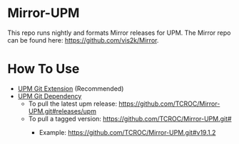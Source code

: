 # Mirror-UPM

This repo runs nightly and formats Mirror releases for UPM.  The Mirror repo can be found here: https://github.com/vis2k/Mirror.

# How To Use

- [UPM Git Extension](https://github.com/mob-sakai/UpmGitExtension) (Recommended)
- [UPM Git Dependency](https://docs.unity3d.com/Manual/upm-git.html)
  - To pull the latest upm release: https://github.com/TCROC/Mirror-UPM.git#releases/upm
  - To pull a tagged version: https://github.com/TCROC/Mirror-UPM.git#<tag>
    - Example: https://github.com/TCROC/Mirror-UPM.git#v19.1.2
